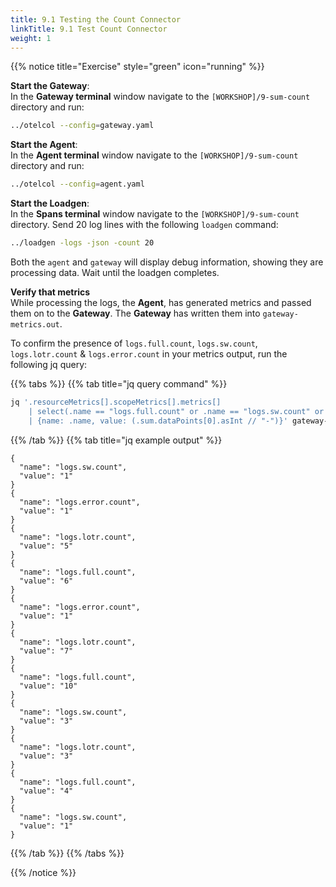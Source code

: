 ```yaml
---
title: 9.1 Testing the Count Connector
linkTitle: 9.1 Test Count Connector
weight: 1
---
```


{{% notice title="Exercise" style="green" icon="running" %}}

**Start the Gateway**:  
In the **Gateway terminal** window navigate to the `[WORKSHOP]/9-sum-count` directory and run:

```bash { title="Start the Gateway" }
../otelcol --config=gateway.yaml
```

**Start the Agent**:  
In the **Agent terminal** window navigate to the `[WORKSHOP]/9-sum-count` directory and run:

```bash { title="Start the Agent" }
../otelcol --config=agent.yaml
```

**Start the Loadgen**:  
In the **Spans terminal** window navigate to the `[WORKSHOP]/9-sum-count` directory. Send 20 log lines with the following `loadgen` command:

```bash { title="Loadgen" }
../loadgen -logs -json -count 20
```

Both the `agent` and `gateway` will display debug information, showing they are processing data. Wait until the loadgen completes.

**Verify that metrics**  
While processing the logs, the **Agent**, has generated metrics and passed them on to the **Gateway**. The **Gateway** has written them into `gateway-metrics.out`.

To confirm the presence of `logs.full.count`, `logs.sw.count`, `logs.lotr.count` & `logs.error.count` in your metrics output, run the following jq query:

{{% tabs %}}
{{% tab title="jq query command" %}}

```bash
jq '.resourceMetrics[].scopeMetrics[].metrics[]
    | select(.name == "logs.full.count" or .name == "logs.sw.count" or .name == "logs.lotr.count" or .name == "logs.error.count")
    | {name: .name, value: (.sum.dataPoints[0].asInt // "-")}' gateway-metrics.out
```

{{% /tab %}}
{{% tab title="jq example output" %}}

```text
{
  "name": "logs.sw.count",
  "value": "1"
}
{
  "name": "logs.error.count",
  "value": "1"
}
{
  "name": "logs.lotr.count",
  "value": "5"
}
{
  "name": "logs.full.count",
  "value": "6"
}
{
  "name": "logs.error.count",
  "value": "1"
}
{
  "name": "logs.lotr.count",
  "value": "7"
}
{
  "name": "logs.full.count",
  "value": "10"
}
{
  "name": "logs.sw.count",
  "value": "3"
}
{
  "name": "logs.lotr.count",
  "value": "3"
}
{
  "name": "logs.full.count",
  "value": "4"
}
{
  "name": "logs.sw.count",
  "value": "1"
}
```

{{% /tab %}}
{{% /tabs %}}

{{% /notice %}}

